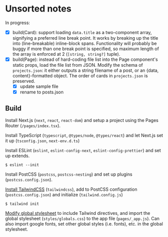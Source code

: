 # Unsorted notes

In progress:

- [x] build(Card): support loading `data.title` as a two-component array, signifying a preferred line break point. It works by breaking up the title into (line-breakable) inline-block spans. Functionality will probably be buggy if more than one break point is specified, so maximum length of the array is enforced at 2 (`[string, string?]` tuple).
- [x] build(Page): instead of hard-coding file list into the Page component's static props, load the file list from JSON. Modify the schema of `projects.json`: it either outputs a string filename of a post, or an {data, content}-formatted object. The order of cards in `projects.json` is preserved.
  - [x] update sample file
  - [x] rename to posts.json

## Build

Install Next.js (`next`, `react`, `react-dom`) and setup a project using the Pages Router (`/pages/index.tsx`).

Install TypeScript (`typescript`, `@types/node`, `@types/react`) and let Next.js set it up (`tsconfig.json`, `next-env.d.ts`)

Install ESLint (`eslint`, `eslint-config-next`, `eslint-config-prettier`) and set up extends.

```console
$ eslint --init
```

Install PostCSS (`postcss`, `postcss-nesting`) and set up plugins (`postcss.config.json`).

[Install TailwindCSS](https://tailwindcss.com/docs/installation/using-postcss) (`tailwindcss`), add to PostCSS configuration (`postcss.config.json`) and initialize (`tailwind.config.js`)

```console
$ tailwind init
```

[Modify global stylesheet](https://nextjs.org/docs/pages/building-your-application/styling/tailwind-css) to include Tailwind directives, and import the global stylesheet (`styles/globals.css`) to the app file (`pages/_app.js`). Can also import google fonts, set other global styles (i.e. fonts), etc. in the global stylesheet.
